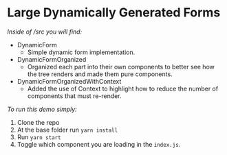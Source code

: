 # Large Dynamically Generated Forms

_Inside of /src you will find:_

-   DynamicForm
    -   Simple dynamic form implementation.
-   DynamicFormOrganized
    -   Organized each part into their own components to better see how the tree renders and made them pure components.
-   DynamicFormOrganizedWithContext
    -   Added the use of Context to highlight how to reduce the number of components that must re-render.

_To run this demo simply:_

1. Clone the repo
2. At the base folder run `yarn install`
3. Run `yarn start`
4. Toggle which component you are loading in the `index.js`.
